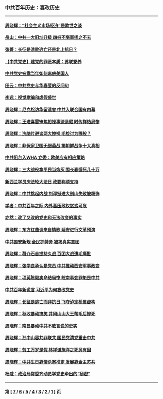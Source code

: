 ### 中共百年历史：篡改历史
---
#### [周晓辉：“社会主义市场经济”是欺世之谈](../../pages/nf1176115/n13024090.md?06180430) 
#### [岳山：中共一大旧址升级 四桩不堪事挥之不去](../../pages/nf1176115/n13021697.md?06180430) 
#### [张菁：长征是溃败逃亡还是北上抗日？](../../pages/nf1176115/n13020585.md?06180430) 
#### [【中共党史】建党的罪恶本质：苏联豢养](../../pages/nf1176115/n13011888.md?06180430) 
#### [中共党史披露当年如何麻痹美国人](../../pages/nf1176115/n12966400.md?06180430) 
#### [田云：中共党史与华春莹的反问句](../../pages/nf1176115/n12765178.md?06180430) 
#### [李远：视觉欺骗和虚假盛世](../../pages/nf1176115/n12993376.md?06180430) 
#### [周晓辉：尼克松访华留遗害 中共入联合国有内幕](../../pages/nf1176115/n12991422.md?06180430) 
#### [周晓辉：王进喜雷锋焦裕禄事迹造假 时传祥结局惨](../../pages/nf1176115/n12985497.md?06180430) 
#### [周晓辉：洗脑片避谈两大惨祸 毛检讨为哪般？](../../pages/nf1176115/n12971285.md?06180430) 
#### [周晓辉：非保家卫国无细菌战 揭朝鲜战争十大真相](../../pages/nf1176115/n12954161.md?06180430) 
#### [中共阻台入WHA 立委：欧美应有相应策略](../../pages/nf1176115/n12939343.md?06180430) 
#### [周晓辉：三大战役拿平民当炮灰 围长春饿死几十万](../../pages/nf1176115/n12934921.md?06180430) 
#### [新西兰学员庆法轮大法日 政要称颂支持](../../pages/nf1176115/n12932715.md?06180430) 
#### [周晓辉：中共挑起内战 刘邓挺进大别山失败被粉饰](../../pages/nf1176115/n12929004.md?06180430) 
#### [学者：中共百年之际 内外高压政权岌岌可危](../../pages/nf1176115/n12925426.md?06180430) 
#### [亦然：改了又改的党史和无法改变的事实](../../pages/nf1176115/n12919443.md?06180430) 
#### [周晓辉：东方红曲调来自情歌 延安进行文革预演](../../pages/nf1176115/n12914429.md?06180430) 
#### [中共国安新规 全民抓特务 被揭真实意图](../../pages/nf1176115/n12911615.md?06180430) 
#### [周晓辉：蒋介石首提持久战 百团大战遭毛痛批](../../pages/nf1176115/n12909231.md?06180430) 
#### [周晓辉：张学良承认是党员 中共推动西安军事政变](../../pages/nf1176115/n12903066.md?06180430) 
#### [周晓辉：项英陈毅卖命结局惨 皖南事变罪魁是中共](../../pages/nf1176115/n12898534.md?06180430) 
#### [中共百年新谎言 习近平为何篡改党史](../../pages/nf1176115/n12895950.md?06180430) 
#### [周晓辉：长征是逃亡而非抗日 飞夺泸定桥属虚构](../../pages/nf1176115/n12893665.md?06180430) 
#### [周晓辉：秋收暴动搞笑 井冈山山大王帮毛后惨死](../../pages/nf1176115/n12875008.md?06180430) 
#### [周晓辉：南昌暴动中共不敢言说的史实](../../pages/nf1176115/n12872653.md?06180430) 
#### [周晓辉：孙中山容共非联共 国民党清党重击中共](../../pages/nf1176115/n12867724.md?06180430) 
#### [周晓辉：劳工万岁是假 林祥谦施洋之死另有因](../../pages/nf1176115/n12864511.md?06180430) 
#### [周晓辉：中共生日靠情杀案推定 发展靠金主苏共](../../pages/nf1176115/n12859637.md?06180430) 
#### [杨威：政治局常委齐动员学党史牵出的“秘密”](../../pages/nf1176115/n12764642.md?06180430) 

---
#### 第 [ [7](./7.md?06180430) / [6](./6.md?06180430) / [5](./5.md?06180430) / [4](./4.md?06180430) / [3](./3.md?06180430) / [2](./2.md?06180430) / [1](./1.md?06180430) ] 页

